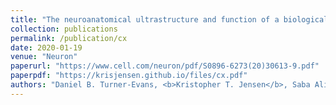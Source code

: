 ```yaml
---
title: "The neuroanatomical ultrastructure and function of a biological ring attractor"
collection: publications
permalink: /publication/cx
date: 2020-01-19
venue: "Neuron"
paperurl: "https://www.cell.com/neuron/pdf/S0896-6273(20)30613-9.pdf"
paperpdf: "https://krisjensen.github.io/files/cx.pdf"
authors: "Daniel B. Turner-Evans, <b>Kristopher T. Jensen</b>, Saba Ali, Tyler Paterson, Arlo Sheridan, Robert P. Ray, Tanya Wolff, Scott Lauritzen, Gerald M. Rubin, Davi Bock, Vivek Jayaraman"
---
```

